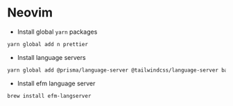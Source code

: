 # Neovim

- Install global `yarn` packages

```sh
yarn global add n prettier
```

- Install language servers

```sh
yarn global add @prisma/language-server @tailwindcss/language-server bash-language-server typescript-language-server vscode-langservers-extracted yaml-language-server
```

- Install efm language server

```sh
brew install efm-langserver
```
